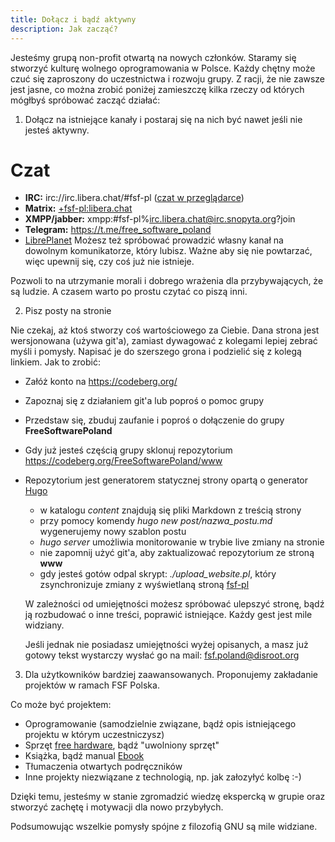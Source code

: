 ```yaml
---
title: Dołącz i bądź aktywny
description: Jak zacząć?
---
```


Jesteśmy grupą non-profit otwartą na nowych członków. Staramy się stworzyć kulturę wolnego oprogramowania w Polsce.
Każdy chętny może czuć się zaproszony do uczestnictwa i rozwoju grupy. Z racji, że nie zawsze jest jasne,
co można zrobić poniżej zamieszczę kilka rzeczy od których mógłbyś spróbować zacząć działać:

1. Dołącz na istniejące kanały i postaraj się na nich być nawet jeśli nie jesteś aktywny.
# Czat
- **IRC:** irc://irc.libera.chat/#fsf-pl ([czat w przeglądarce](https://kiwiirc.com/client/irc.libera.chat/#fsf-pl))
- **Matrix:** [+fsf-pl:libera.chat](https://matrix.to/#/#fsf-pl:libera.chat)
- **XMPP/jabber:** xmpp:#fsf-pl%irc.libera.chat@irc.snopyta.org?join
- **Telegram:** <https://t.me/free_software_poland>
- [LibrePlanet](https://libreplanet.org/wiki/Group:Poland#B.C4.85d.C5.BA_z_nami)
Możesz też spróbować prowadzić własny kanał na dowolnym komunikatorze, który lubisz. Ważne aby się nie powtarzać, więc upewnij się, czy coś już nie istnieje.

Pozwoli to na utrzymanie morali i dobrego wrażenia dla przybywających, że są ludzie. A czasem warto po prostu czytać co piszą inni.

2. Pisz posty na stronie

Nie czekaj, aż ktoś stworzy coś wartościowego za Ciebie. Dana strona jest wersjonowana (używa git'a), zamiast dywagować z kolegami lepiej zebrać myśli i pomysły.
Napisać je do szerszego grona i podzielić się z kolegą linkiem. Jak to zrobić:

- Załóż konto na https://codeberg.org/
- Zapoznaj się z działaniem git'a lub poproś o pomoc grupy
- Przedstaw się, zbuduj zaufanie i poproś o dołączenie do grupy **FreeSoftwarePoland**
- Gdy już jesteś częścią grupy sklonuj repozytorium https://codeberg.org/FreeSoftwarePoland/www
- Repozytorium jest generatorem statycznej strony opartą o generator [Hugo](https://gohugo.io/getting-started/quick-start/) 

  * w katalogu *content* znajdują się pliki Markdown z treścią strony
  * przy pomocy komendy _hugo new post/nazwa_postu.md_ wygenerujemy nowy szablon postu
  * _hugo server_ umożliwia monitorowanie w trybie live zmiany na stronie
  * nie zapomnij użyć git'a, aby zaktualizować repozytorium ze stroną **www**
  * gdy jesteś gotów odpal skrypt: _./upload_website.pl_, który zsynchronizuje zmiany z wyświetlaną stroną [fsf-pl](https://freesoftwarepoland.codeberg.page/)

  W zależności od umiejętności możesz spróbować ulepszyć stronę, bądź ją rozbudować o inne treści, poprawić istniejące. Każdy gest jest mile widziany.

  Jeśli jednak nie posiadasz umiejętności wyżej opisanych, a masz już gotowy tekst wystarczy wysłać go na mail: fsf.poland@disroot.org

3. Dla użytkowników bardziej zaawansowanych. Proponujemy zakładanie projektów w ramach FSF Polska.

Co może być projektem:

- Oprogramowanie (samodzielnie związane, bądź opis istniejącego projektu w którym uczestniczysz)
- Sprzęt [free hardware](https://www.gnu.org/philosophy/free-hardware-designs.en.html), bądź "uwolniony sprzęt"
- Książka, bądź manual [Ebook](https://www.gnu.org/philosophy/ebooks-must-increase-freedom.html)
- Tłumaczenia otwartych podręczników
- Inne projekty niezwiązane z technologią, np. jak załozyłyć kolbę :-)

Dzięki temu, jesteśmy w stanie zgromadzić wiedzę ekspercką w grupie oraz stworzyć zachętę i motywacji dla nowo przybyłych.

Podsumowując wszelkie pomysły spójne z filozofią GNU są mile widziane.